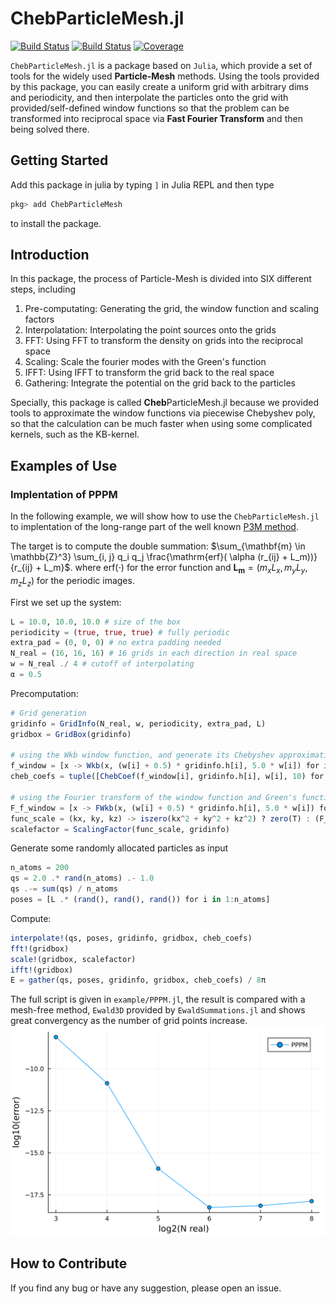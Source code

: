 # ChebParticleMesh.jl

<!-- [![Stable](https://img.shields.io/badge/docs-stable-blue.svg)](https://HPMolSim.github.io/ChebParticleMesh.jl/stable/) -->
<!-- [![Dev](https://img.shields.io/badge/docs-dev-blue.svg)](https://HPMolSim.github.io/ChebParticleMesh.jl/dev/) -->
[![Build Status](https://github.com/HPMolSim/ChebParticleMesh.jl/actions/workflows/CI.yml/badge.svg?branch=main)](https://github.com/HPMolSim/ChebParticleMesh.jl/actions/workflows/CI.yml?query=branch%3Amain)
[![Build Status](https://travis-ci.com/HPMolSim/ChebParticleMesh.jl.svg?branch=main)](https://travis-ci.com/HPMolSim/ChebParticleMesh.jl)
[![Coverage](https://codecov.io/gh/HPMolSim/ChebParticleMesh.jl/branch/main/graph/badge.svg)](https://codecov.io/gh/HPMolSim/ChebParticleMesh.jl)


`ChebParticleMesh.jl` is a package based on `Julia`, which provide a set of tools for the widely used **Particle-Mesh** methods.
Using the tools provided by this package, you can easily create a uniform grid with arbitrary dims and periodicity, and then interpolate the particles onto the grid with provided/self-defined window functions so that the problem can be transformed into reciprocal space via **Fast Fourier Transform** and then being solved there.

## Getting Started

Add this package in julia by typing `]` in Julia REPL and then type
```julia
pkg> add ChebParticleMesh
```
to install the package.

## Introduction

In this package, the process of Particle-Mesh is divided into SIX different steps, including

1. Pre-computating: Generating the grid, the window function and scaling factors
2. Interpolatation: Interpolating the point sources onto the grids
3. FFT: Using FFT to transform the density on grids into the reciprocal space
4. Scaling: Scale the fourier modes with the Green's function
5. IFFT: Using IFFT to transform the grid back to the real space
6. Gathering: Integrate the potential on the grid back to the particles

Specially, this package is called **Cheb**ParticleMesh.jl because we provided tools to approximate the window functions via piecewise Chebyshev poly, so that the calculation can be much faster when using some complicated kernels, such as the KB-kernel.

## Examples of Use

### Implentation of PPPM

In the following example, we will show how to use the `ChebParticleMesh.jl` to implentation of the long-range part of the well known [P3M method](https://en.wikipedia.org/wiki/P3M).

The target is to compute the double summation:
$\sum_{\mathbf{m} \in \mathbb{Z}^3} \sum_{i, j} q_i q_j \frac{\mathrm{erf}( \alpha (r_{ij} + L_m))}{r_{ij} + L_m}$.
where $\mathrm{erf}(\cdot)$ for the error function and $\mathbf{L_m} = (m_x L_x, m_y L_y, m_z L_z)$ for the periodic images.

First we set up the system:
```Julia
L = 10.0, 10.0, 10.0 # size of the box
periodicity = (true, true, true) # fully periodic
extra_pad = (0, 0, 0) # no extra padding needed
N_real = (16, 16, 16) # 16 grids in each direction in real space
w = N_real ./ 4 # cutoff of interpolating
α = 0.5
```

Precomputation:
```julia
# Grid generation
gridinfo = GridInfo(N_real, w, periodicity, extra_pad, L)
gridbox = GridBox(gridinfo)

# using the Wkb window function, and generate its Chebyshev approximation
f_window = [x -> Wkb(x, (w[i] + 0.5) * gridinfo.h[i], 5.0 * w[i]) for i in 1:3]
cheb_coefs = tuple([ChebCoef(f_window[i], gridinfo.h[i], w[i], 10) for i in 1:3]...)

# using the Fourier transform of the window function and Green's function in Fourier space to generate the scaling factors
F_f_window = [x -> FWkb(x, (w[i] + 0.5) * gridinfo.h[i], 5.0 * w[i]) for i in 1:3]
func_scale = (kx, ky, kz) -> iszero(kx^2 + ky^2 + kz^2) ? zero(T) : (F_f_window[1](kx) * F_f_window[2](ky) * F_f_window[3](kz))^(-2) * exp(-(kx^2 + ky^2 + kz^2) / (4*α^2)) / (kx^2 + ky^2 + kz^2)
scalefactor = ScalingFactor(func_scale, gridinfo)
```

Generate some randomly allocated particles as input
```julia
n_atoms = 200
qs = 2.0 .* rand(n_atoms) .- 1.0
qs .-= sum(qs) / n_atoms
poses = [L .* (rand(), rand(), rand()) for i in 1:n_atoms]
```

Compute:
```julia
interpolate!(qs, poses, gridinfo, gridbox, cheb_coefs)
fft!(gridbox)
scale!(gridbox, scalefactor)
ifft!(gridbox)
E = gather(qs, poses, gridinfo, gridbox, cheb_coefs) / 8π
```

The full script is given in `example/PPPM.jl`, the result is compared with a mesh-free method, `Ewald3D` provided by `EwaldSummations.jl` and shows great convergency as the number of grid points increase.
![convergency](./example/PPPM.png)

## How to Contribute

If you find any bug or have any suggestion, please open an issue.
